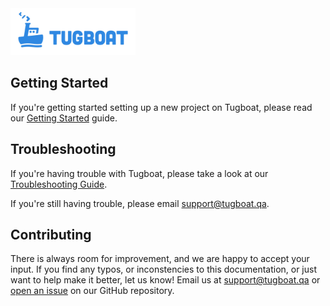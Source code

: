 <img alt="Tugboat logo" src="logo.png" width="200px" style="padding: 0; border: none">

## Getting Started

If you're getting started setting up a new project on Tugboat, please read our
[Getting Started](getting-started/index.md) guide.

## Troubleshooting

If you're having trouble with Tugboat, please take a look at our
[Troubleshooting Guide](troubleshooting/index.md).

If you're still having trouble, please email
[support@tugboat.qa](mailto:support@tugboat.qa).

## Contributing

There is always room for improvement, and we are happy to accept your input. If
you find any typos, or inconstencies to this documentation, or just want to help
make it better, let us know! Email us at
[support@tugboat.qa](mailto:support@tugboat.qa) or
[open an issue](https://github.com/TugboatQA/docs/issues/new) on our GitHub
repository.
